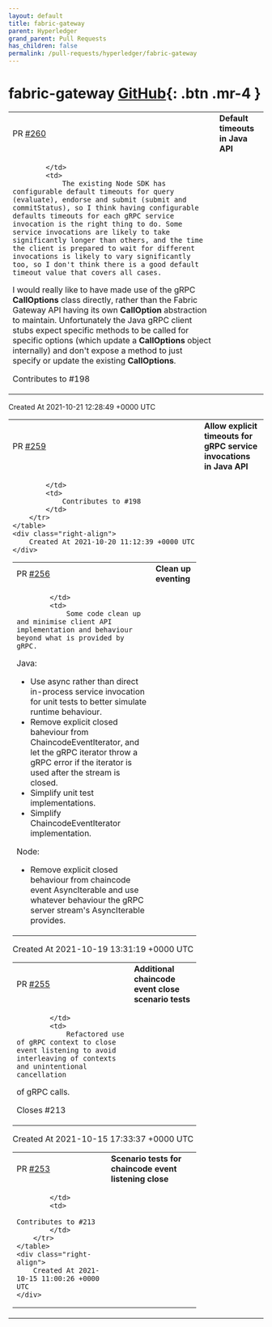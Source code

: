 ```yaml
---
layout: default
title: fabric-gateway
parent: Hyperledger
grand_parent: Pull Requests
has_children: false
permalink: /pull-requests/hyperledger/fabric-gateway
---
```


# fabric-gateway <span class="fs-3 right-align">[GitHub](https://github.com/hyperledger/fabric-gateway){: .btn .mr-4 }</span>


<div>
    <table>
        <tr>
            <td>
                PR <a href="https://github.com/hyperledger/fabric-gateway/pull/260" class=".btn">#260</a>
            </td>
            <td>
                <b>
                    Default timeouts in Java API
                </b>
            </td>
        </tr>
        <tr>
            <td>
                
            </td>
            <td>
                The existing Node SDK has configurable default timeouts for query (evaluate), endorse and submit (submit and commitStatus), so I think having configurable defaults timeouts for each gRPC service invocation is the right thing to do. Some service invocations are likely to take significantly longer than others, and the time the client is prepared to wait for different invocations is likely to vary significantly too, so I don't think there is a good default timeout value that covers all cases.

I would really like to have made use of the gRPC **CallOptions** class directly, rather than the Fabric Gateway API having its own **CallOption** abstraction to maintain. Unfortunately the Java gRPC client stubs expect specific methods to be called for specific options (which update a **CallOptions** object internally) and don't expose a method to just specify or update the existing **CallOptions**.

Contributes to #198 
            </td>
        </tr>
    </table>
    <div class="right-align">
        Created At 2021-10-21 12:28:49 +0000 UTC
    </div>
</div>

<div>
    <table>
        <tr>
            <td>
                PR <a href="https://github.com/hyperledger/fabric-gateway/pull/259" class=".btn">#259</a>
            </td>
            <td>
                <b>
                    Allow explicit timeouts for gRPC service invocations in Java API
                </b>
            </td>
        </tr>
        <tr>
            <td>
                
            </td>
            <td>
                Contributes to #198 
            </td>
        </tr>
    </table>
    <div class="right-align">
        Created At 2021-10-20 11:12:39 +0000 UTC
    </div>
</div>

<div>
    <table>
        <tr>
            <td>
                PR <a href="https://github.com/hyperledger/fabric-gateway/pull/256" class=".btn">#256</a>
            </td>
            <td>
                <b>
                    Clean up eventing
                </b>
            </td>
        </tr>
        <tr>
            <td>
                
            </td>
            <td>
                Some code clean up and minimise client API implementation and behaviour beyond what is provided by gRPC.

Java:
- Use async rather than direct in-process service invocation for unit tests to better simulate runtime behaviour.
- Remove explicit closed baheviour from ChaincodeEventIterator, and let the gRPC iterator throw a gRPC error if the iterator is used after the stream is closed.
- Simplify unit test implementations.
- Simplify ChaincodeEventIterator implementation.

Node:
- Remove explicit closed behaviour from chaincode event AsyncIterable and use whatever behaviour the gRPC server stream's AsyncIterable provides.
            </td>
        </tr>
    </table>
    <div class="right-align">
        Created At 2021-10-19 13:31:19 +0000 UTC
    </div>
</div>

<div>
    <table>
        <tr>
            <td>
                PR <a href="https://github.com/hyperledger/fabric-gateway/pull/255" class=".btn">#255</a>
            </td>
            <td>
                <b>
                    Additional chaincode event close scenario tests
                </b>
            </td>
        </tr>
        <tr>
            <td>
                
            </td>
            <td>
                Refactored use of gRPC context to close event listening to avoid interleaving of contexts and unintentional cancellation
 of gRPC calls.

Closes #213 
            </td>
        </tr>
    </table>
    <div class="right-align">
        Created At 2021-10-15 17:33:37 +0000 UTC
    </div>
</div>

<div>
    <table>
        <tr>
            <td>
                PR <a href="https://github.com/hyperledger/fabric-gateway/pull/253" class=".btn">#253</a>
            </td>
            <td>
                <b>
                    Scenario tests for chaincode event listening close
                </b>
            </td>
        </tr>
        <tr>
            <td>
                
            </td>
            <td>
                Contributes to #213 
            </td>
        </tr>
    </table>
    <div class="right-align">
        Created At 2021-10-15 11:00:26 +0000 UTC
    </div>
</div>

